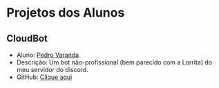 # Projetos dos Alunos

## CloudBot

- Aluno: [Pedro Varanda](https://github.com/pedrocvaranda)
- Descrição: Um bot não-profissional (bem parecido com a Lorrita) do meu servidor do discord.
- GitHub: [Clique aqui](https://github.com/pedrocvaranda/CloudBot)
